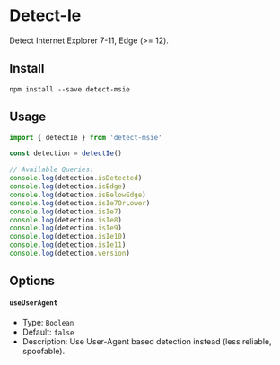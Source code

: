 # Detect-Ie
Detect Internet Explorer 7-11, Edge (>= 12).
## Install
```
npm install --save detect-msie
```
## Usage
```js
import { detectIe } from 'detect-msie'

const detection = detectIe()

// Available Queries:
console.log(detection.isDetected)
console.log(detection.isEdge)
console.log(detection.isBelowEdge)
console.log(detection.isIe7OrLower)
console.log(detection.isIe7)
console.log(detection.isIe8)
console.log(detection.isIe9)
console.log(detection.isIe10)
console.log(detection.isIe11)
console.log(detection.version)
```
## Options

#### `useUserAgent`
* Type: `Boolean`
* Default: `false`
* Description: Use User-Agent based detection instead (less reliable, spoofable).